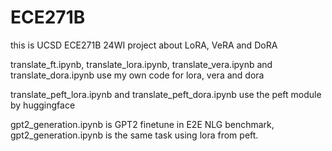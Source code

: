 # ECE271B

this is UCSD ECE271B 24WI project about LoRA, VeRA and DoRA

translate_ft.ipynb, translate_lora.ipynb, translate_vera.ipynb and translate_dora.ipynb use my own code for lora, vera and dora

translate_peft_lora.ipynb and translate_peft_dora.ipynb use the peft module by huggingface

gpt2_generation.ipynb is GPT2 finetune in E2E NLG benchmark, gpt2_generation.ipynb is the same task using lora from peft.

